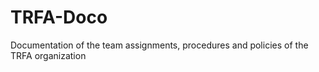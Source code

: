 # TRFA-Doco
Documentation of the team assignments, procedures and policies of the TRFA organization
